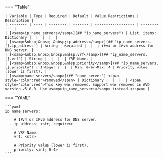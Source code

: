 <!--
  ~ Copyright (c) 2024 Arista Networks, Inc.
  ~ Use of this source code is governed by the Apache License 2.0
  ~ that can be found in the LICENSE file.
  -->
=== "Table"

    | Variable | Type | Required | Default | Value Restrictions | Description |
    | -------- | ---- | -------- | ------- | ------------------ | ----------- |
    | [<samp>ip_name_servers</samp>](## "ip_name_servers") | List, items: Dictionary |  |  |  |  |
    | [<samp>&nbsp;&nbsp;-&nbsp;ip_address</samp>](## "ip_name_servers.[].ip_address") | String | Required |  |  | IPv4 or IPv6 address for DNS server. |
    | [<samp>&nbsp;&nbsp;&nbsp;&nbsp;vrf</samp>](## "ip_name_servers.[].vrf") | String |  |  |  | VRF Name. |
    | [<samp>&nbsp;&nbsp;&nbsp;&nbsp;priority</samp>](## "ip_name_servers.[].priority") | Integer |  |  | Min: 0<br>Max: 4 | Priority value (lower is first). |
    | [<samp>name_server</samp>](## "name_server") <span style="color:red">removed</span> | Dictionary |  |  |  | <span style="color:red">This key was removed. Support was removed in AVD version v5.0.0. Use <samp>ip_name_servers</samp> instead.</span> |

=== "YAML"

    ```yaml
    ip_name_servers:

        # IPv4 or IPv6 address for DNS server.
      - ip_address: <str; required>

        # VRF Name.
        vrf: <str>

        # Priority value (lower is first).
        priority: <int; 0-4>
    ```
